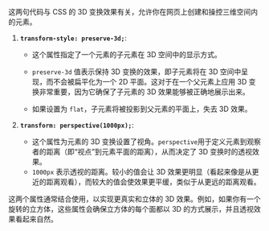 这两句代码与 CSS 的 3D 变换效果有关，允许你在网页上创建和操控三维空间内的元素。

1. **`transform-style: preserve-3d;`**:

   - 这个属性指定了一个元素的子元素在 3D 空间中的显示方式。

   - `preserve-3d` 值表示保持 3D 变换的效果，即子元素将在 3D 空间中呈现，而不会被扁平化为一个 2D 平面。这对于在一个父元素上应用 3D 变换非常重要，因为它确保了子元素的 3D 效果能够被正确地展示出来。
   
   - 如果设置为 `flat`，子元素将被投影到父元素的平面上，失去 3D 效果。

2. **`transform: perspective(1000px);`**:

   - 这个属性为元素的 3D 变换设置了视角。`perspective`用于定义元素到观察者的距离（即“视点”到元素平面的距离），从而决定了 3D 变换时的透视效果。
   - `1000px` 表示透视的距离。较小的值会让 3D 效果更明显（看起来像是从更近的距离观看），而较大的值会使效果更平缓，类似于从更远的距离观看。

这两个属性通常结合使用，以实现更真实和立体的 3D 效果。例如，如果你有一个旋转的立方体，这些属性会确保立方体的每个面都以 3D 的方式展示，并且透视效果看起来自然。
